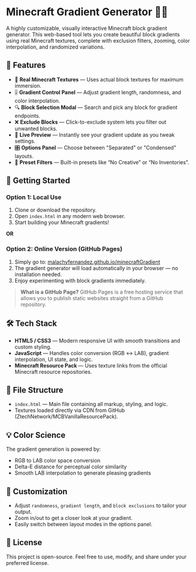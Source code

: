 # Minecraft Gradient Generator 🎨🧱

A highly customizable, visually interactive Minecraft block gradient generator. This web-based tool lets you create beautiful block gradients using real Minecraft textures, complete with exclusion filters, zooming, color interpolation, and randomized variations.

## 🌟 Features

- 🔲 **Real Minecraft Textures** — Uses actual block textures for maximum immersion.
- 🎚️ **Gradient Control Panel** — Adjust gradient length, randomness, and color interpolation.
- 🔍 **Block Selection Modal** — Search and pick any block for gradient endpoints.
- ❌ **Exclude Blocks** — Click-to-exclude system lets you filter out unwanted blocks.
- 🎨 **Live Preview** — Instantly see your gradient update as you tweak settings.
- 🎛️ **Options Panel** — Choose between "Separated" or "Condensed" layouts.
- 💾 **Preset Filters** — Built-in presets like “No Creative” or “No Inventories”.

## 🚀 Getting Started

### Option 1: Local Use

1. Clone or download the repository.
2. Open `index.html` in any modern web browser.
3. Start building your Minecraft gradients!

**OR**

### Option 2: Online Version (GitHub Pages)

1. Simply go to: [malachyfernandez.github.io/minecraftGradient](https://malachyfernandez.github.io/minecraftGradient/index.html)
2. The gradient generator will load automatically in your browser — no installation needed.
3. Enjoy experimenting with block gradients immediately.

> **What is a GitHub Page?**
> GitHub Pages is a free hosting service that allows you to publish static websites straight from a GitHub repository.&#x20;

## 🛠️ Tech Stack

- **HTML5 / CSS3** — Modern responsive UI with smooth transitions and custom styling.
- **JavaScript** — Handles color conversion (RGB ↔ LAB), gradient interpolation, UI state, and logic.
- **Minecraft Resource Pack** — Uses texture links from the official Minecraft resource repositories.

## 📁 File Structure

- `index.html` — Main file containing all markup, styling, and logic.
- Textures loaded directly via CDN from GitHub (ZtechNetwork/MCBVanillaResourcePack).

## 💡 Color Science

The gradient generation is powered by:

- RGB to LAB color space conversion
- Delta-E distance for perceptual color similarity
- Smooth LAB interpolation to generate pleasing gradients

## 🔧 Customization

- Adjust `randomness`, `gradient length`, and `block exclusions` to tailor your output.
- Zoom in/out to get a closer look at your gradient.
- Easily switch between layout modes in the options panel.

## 📜 License

This project is open-source. Feel free to use, modify, and share under your preferred license.

